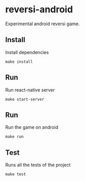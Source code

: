 # reversi-android

Experimental android reversi game.

## Install

Install dependencies

```
make install
```

## Run

Run react-native server

```
make start-server
```

## Run

Run the game on android

```
make run
```

## Test

Runs all the tests of the project

```
make test
```
